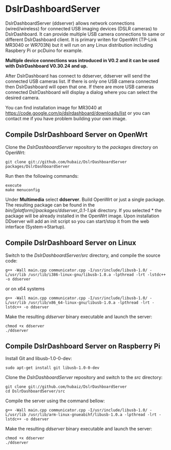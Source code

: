 DslrDashboardServer
===================

DslrDashboardServer (ddserver) allows network connections (wired/wireless) for connected USB imaging devices (DSLR cameras) to DslrDashboard.
It can provide multiple USB camera connections to same or different DslrDashboard client.
It is primary writen for OpenWrt (TP-Link MR3040 or WR703N) but it will run on any Linux distribution including Raspbery Pi or pcDuino for example.

**Multiple device connections was introduced in V0.2 and it can be used with DslrDashboard V0.30.24 and up.**

After DslrDashboard has connect to ddserver, ddserver will send the connected USB cameras list.
If there is only one USB camera connected then DslrDashboard will open that one.
If there are more USB cameras connected DslrDashboard will display a dialog where you can select the desired camera.

You can find installation image for MR3040 at https://code.google.com/p/dslrdashboard/downloads/list
or you can contact me if you have problem building your own image.


## Compile DslrDashboard Server on OpenWrt

Clone the *DslrDashboardServer* repository to the *packages* directory on OpenWrt:

	git clone git://github.com/hubaiz/DslrDashboardServer packages/DslrDashboardServer

Run then the following commands:

	execute
	make menuconfig

Under **Multimedia** select **ddserver**. Build OpenWrt or just a single package. The resulting package can be found in the *bin/[platform]/packages/ddserver_0.1-1.ipk* directory. If you selected * the package will be already installed in the OpenWrt image.
Upon installation DDserver will add an init script so you can start/stop it from the web interface (System->Startup).

## Compile DslrDashboard Server on Linux

Switch to the *DslrDashboardServer/src* directory, and compile the source code:

	g++ -Wall main.cpp communicator.cpp -I/usr/include/libusb-1.0/ -L/usr/lib /usr/lib/i386-linux-gnu/libusb-1.0.a -lpthread -lrt -lstdc++ -o ddserver

or on x64 systems

	g++ -Wall main.cpp communicator.cpp -I/usr/include/libusb-1.0/ -L/usr/lib /usr/lib/x86_64-linux-gnu/libusb-1.0.a -lpthread -lrt -lstdc++ -o ddserver

Make the resulting *ddserver* binary executable and launch the server:

	chmod +x ddserver
	./ddserver

## Compile DslrDashboard Server on Raspberry Pi

Install Git and libusb-1.0-0-dev:

	sudo apt-get install git libusb-1.0-0-dev

Clone the *DslrDashboardServer* repository and switch to the *src* directory:

	git clone git://github.com/hubaiz/DslrDashboardServer
	cd DslrDashboardServer/src

Compile the server using the command bellow:

	g++ -Wall main.cpp communicator.cpp -I/usr/include/libusb-1.0/ -L/usr/lib /usr/lib/arm-linux-gnueabihf/libusb-1.0.a -lpthread -lrt -lstdc++ -o ddserver

Make the resulting *ddserver* binary executable and launch the server:

	chmod +x ddserver
	./ddserver
